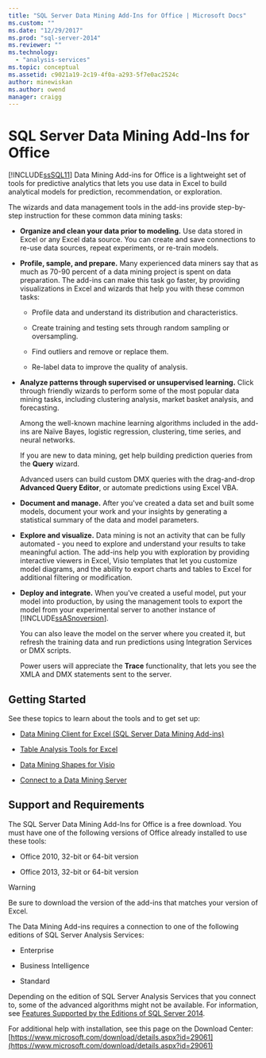 ```yaml
---
title: "SQL Server Data Mining Add-Ins for Office | Microsoft Docs"
ms.custom: ""
ms.date: "12/29/2017"
ms.prod: "sql-server-2014"
ms.reviewer: ""
ms.technology: 
  - "analysis-services"
ms.topic: conceptual
ms.assetid: c9021a19-2c19-4f0a-a293-5f7e0ac2524c
author: minewiskan
ms.author: owend
manager: craigg
---
```

# SQL Server Data Mining Add-Ins for Office
  [!INCLUDE[ssSQL11](../../includes/sssql11-md.md)] Data Mining Add-ins for Office is a lightweight set of tools for predictive analytics that lets you use data in Excel to build analytical models for prediction, recommendation, or exploration.  
  
 The wizards and data management tools in the add-ins provide step-by-step instruction for these common data mining tasks:  
  
-   **Organize and clean your data prior to modeling.** Use data stored in Excel or any Excel data source. You can create and save connections to re-use data sources, repeat experiments, or re-train models.  
  
-   **Profile, sample, and prepare.** Many experienced data miners say that as much as 70-90 percent of a data mining project is spent on data preparation. The add-ins can make this task go faster, by providing visualizations in Excel and wizards that help you with these common tasks:  
  
    -   Profile data and understand its distribution and characteristics.  
  
    -   Create training and testing sets through random sampling or oversampling.  
  
    -   Find outliers and remove or replace them.  
  
    -   Re-label data to improve the quality of analysis.  
  
-   **Analyze patterns through supervised or unsupervised learning.** Click through friendly wizards to perform some of the most popular data mining tasks, including clustering analysis, market basket analysis, and forecasting.  
  
     Among the well-known machine learning algorithms included in the add-ins are Naïve Bayes, logistic regression, clustering, time series, and neural networks.  
  
     If you are new to data mining, get help building prediction queries from the **Query** wizard.  
  
     Advanced users can build custom DMX queries with the drag-and-drop **Advanced Query Editor**, or automate predictions using Excel VBA.  
  
-   **Document and manage.** After you've created a data set and built some models, document your work and your insights by generating a statistical summary of the data and model parameters.  
  
-   **Explore and visualize.** Data mining is not an activity that can be fully automated - you need to explore and understand your results to take meaningful action. The add-ins help you with exploration by providing interactive viewers in Excel, Visio templates that let you customize model diagrams, and the ability to export charts and tables to Excel for additional filtering or modification.  
  
-   **Deploy and integrate.** When you've created a useful model, put your model into production, by using the management tools to export the model from your experimental server to another instance of [!INCLUDE[ssASnoversion](../../includes/ssasnoversion-md.md)].  
  
     You can also leave the model on the server where you created it, but refresh the training data and run predictions using Integration Services or DMX scripts.  
  
     Power users will appreciate the **Trace** functionality, that lets you see the XMLA and DMX statements sent to the server.  
  
## Getting Started  
 See these topics to learn about the tools and to get set up:  
  
-   [Data Mining Client for Excel &#40;SQL Server Data Mining Add-ins&#41;](../data-mining-client-for-excel-sql-server-data-mining-add-ins.md)  
  
-   [Table Analysis Tools for Excel](../table-analysis-tools-for-excel.md)  
  
-   [Data Mining Shapes for Visio](../data-mining-shapes-for-visio.md)  
  
-   [Connect to a Data Mining Server](../connect-to-a-data-mining-server.md)  
  
## Support and Requirements  
 The SQL Server Data Mining Add-Ins for Office is a free download. You must have one of the following versions of Office already installed to use these tools:  
  
-   Office 2010, 32-bit or 64-bit version  
  
-   Office 2013, 32-bit or 64-bit version  
  
> [!WARNING]  
>  Be sure to download the version of the add-ins that matches your version of Excel.  
  
 The Data Mining Add-ins requires a connection to one of the following editions of SQL Server Analysis Services:  
  
-   Enterprise  
  
-   Business Intelligence  
  
-   Standard  
  
 Depending on the edition of SQL Server Analysis Services that you connect to, some of the advanced algorithms might not be available. For information, see [Features Supported by the Editions of SQL Server 2014](https://msdn.microsoft.com/library/cc645993.aspx).  
  
 For additional help with installation, see this page on the Download Center: [https://www.microsoft.com/download/details.aspx?id=29061](https://www.microsoft.com/download/details.aspx?id=29061)  
  
  
